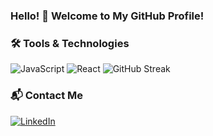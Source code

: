 ### Hello! 👋 Welcome to My GitHub Profile!
### 🛠 Tools & Technologies
![JavaScript](https://img.shields.io/badge/-JavaScript-05122A?style=for-the-badge&logo=javascript&logoColor=F7DF1E&style=flat-square)
![React](https://img.shields.io/badge/-React-05122A?style=for-the-badge&logo=react&logoColor=61DAFB&style=flat-square)
![GitHub Streak](https://github-readme-streak-stats.herokuapp.com/?user=kristoferbirgir&theme=tokyonight)

### 📬 Contact Me
[![LinkedIn](https://img.shields.io/badge/LinkedIn-blue?logo=linkedin&logoColor=white)](https://www.linkedin.com/in/kristoferbirgir/)

